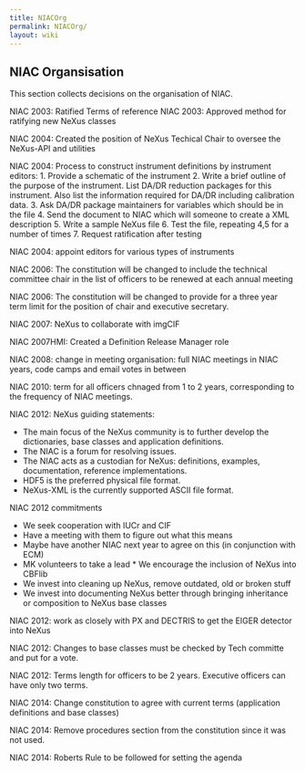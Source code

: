 ```yaml
---
title: NIACOrg
permalink: NIACOrg/
layout: wiki
---
```


NIAC Organsisation
------------------

This section collects decisions on the organisation of NIAC.

NIAC 2003: Ratified Terms of reference NIAC 2003: Approved method for
ratifying new NeXus classes

NIAC 2004: Created the position of NeXus Techical Chair to oversee the
NeXus-API and utilities

NIAC 2004: Process to construct instrument definitions by instrument
editors: 1. Provide a schematic of the instrument 2. Write a brief
outline of the purpose of the instrument. List DA/DR reduction packages
for this instrument. Also list the information required for DA/DR
including calibration data. 3. Ask DA/DR package maintainers for
variables which should be in the file 4. Send the document to NIAC which
will someone to create a XML description 5. Write a sample NeXus file 6.
Test the file, repeating 4,5 for a number of times 7. Request
ratification after testing

NIAC 2004: appoint editors for various types of instruments

NIAC 2006: The constitution will be changed to include the technical
committee chair in the list of officers to be renewed at each annual
meeting

NIAC 2006: The constitution will be changed to provide for a three year
term limit for the position of chair and executive secretary.

NIAC 2007: NeXus to collaborate with imgCIF

NIAC 2007HMI: Created a Definition Release Manager role

NIAC 2008: change in meeting organisation: full NIAC meetings in NIAC
years, code camps and email votes in between

NIAC 2010: term for all officers chnaged from 1 to 2 years,
corresponding to the frequency of NIAC meetings.

NIAC 2012: NeXus guiding statements:

-   The main focus of the NeXus community is to further develop the
    dictionaries, base classes and application definitions.
-   The NIAC is a forum for resolving issues.
-   The NIAC acts as a custodian for NeXus: definitions, examples,
    documentation, reference implementations.
-   HDF5 is the preferred physical file format.
-   NeXus-XML is the currently supported ASCII file format.

NIAC 2012 commitments

-   We seek cooperation with IUCr and CIF
-   Have a meeting with them to figure out what this means
-   Maybe have another NIAC next year to agree on this (in conjunction
    with ECM)
-   MK volunteers to take a lead \* We encourage the inclusion of NeXus
    into CBFlib
-   We invest into cleaning up NeXus, remove outdated, old or broken
    stuff
-   We invest into documenting NeXus better through bringing inheritance
    or composition to NeXus base classes

NIAC 2012: work as closely with PX and DECTRIS to get the EIGER detector
into NeXus

NIAC 2012: Changes to base classes must be checked by Tech committe and
put for a vote.

NIAC 2012: Terms length for officers to be 2 years. Executive officers
can have only two terms.

NIAC 2014: Change constitution to agree with current terms (application
definitions and base classes)

NIAC 2014: Remove procedures section from the constitution since it was
not used.

NIAC 2014: Roberts Rule to be followed for setting the agenda
